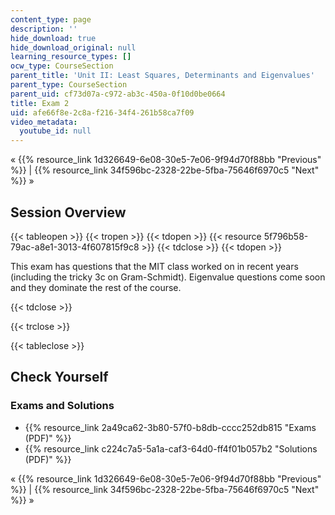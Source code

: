 ```yaml
---
content_type: page
description: ''
hide_download: true
hide_download_original: null
learning_resource_types: []
ocw_type: CourseSection
parent_title: 'Unit II: Least Squares, Determinants and Eigenvalues'
parent_type: CourseSection
parent_uid: cf73d07a-c972-ab3c-450a-0f10d0be0664
title: Exam 2
uid: afe66f8e-2c8a-f216-34f4-261b58ca7f09
video_metadata:
  youtube_id: null
---
```


« {{% resource_link 1d326649-6e08-30e5-7e06-9f94d70f88bb "Previous" %}} | {{% resource_link 34f596bc-2328-22be-5fba-75646f6970c5 "Next" %}} »

Session Overview
----------------

{{< tableopen >}}
{{< tropen >}}
{{< tdopen >}}
{{< resource 5f796b58-79ac-a8e1-3013-4f607815f9c8 >}}
{{< tdclose >}}
{{< tdopen >}}


This exam has questions that the MIT class worked on in recent years (including the tricky 3c on Gram-Schmidt). Eigenvalue questions come soon and they dominate the rest of the course. 


{{< tdclose >}}

{{< trclose >}}

{{< tableclose >}}

Check Yourself
--------------

### Exams and Solutions

*   {{% resource_link 2a49ca62-3b80-57f0-b8db-cccc252db815 "Exams (PDF)" %}}
*   {{% resource_link c224c7a5-5a1a-caf3-64d0-ff4f01b057b2 "Solutions (PDF)" %}}

« {{% resource_link 1d326649-6e08-30e5-7e06-9f94d70f88bb "Previous" %}} | {{% resource_link 34f596bc-2328-22be-5fba-75646f6970c5 "Next" %}} »